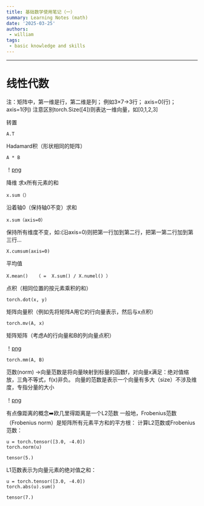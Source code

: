 ```yaml
---
title: 基础数学使用笔记（一）
summary: Learning Notes (math) 
date: '2025-03-25'
authors:
 - william
tags:
 - basic knowledge and skills
---
```


---
# 线性代数

注：矩阵中，第一维是行，第二维是列； 例如3×7→3行；  axis=0(行)；axis=1(列)
注意区别torch.Size([4])则表达一维向量，如[0,1,2,3]

转置

    A.T

Hadamard积（形状相同的矩阵）

    A * B

 ！[png](output1.png)

降维
求x所有元素的和

    x.sum（）

沿着轴0（保持轴0不变）求和

    x.sum（axis=0）

保持所有维度不变，如:(沿axis=0)则把第一行加到第二行，把第一第二行加到第三行...

    X.cumsum(axis=0)

平均值

    X.mean()   （ =  X.sum() / X.numel() ）

点积（相同位置的按元素乘积的和）

    torch.dot(x, y)

矩阵向量积（例如先将矩阵A用它的行向量表示，然后与x点积）

    torch.mv(A, x)

矩阵矩阵（考虑A的行向量和B的列向量点积）

！[png](output2.png)

    torch.mm(A, B)

范数(norm) →向量范数是将向量映射到标量的函数f，对向量x满足：绝对值缩放，三角不等式，f(x)非负。
向量的范数是表示一个向量有多大（size）不涉及维度，专指分量的大小

！[png](output3.png)

有点像距离的概念➡️欧几里得距离是一个L2范数
一般地，Frobenius范数（Frobenius norm）是矩阵所有元素平方和的平方根：
计算L2范数或Frobenius范数：

    u = torch.tensor([3.0, -4.0])
    torch.norm(u)

    tensor(5.)

L1范数表示为向量元素的绝对值之和：

    u = torch.tensor([3.0, -4.0])
    torch.abs(u).sum()

    tensor(7.)







